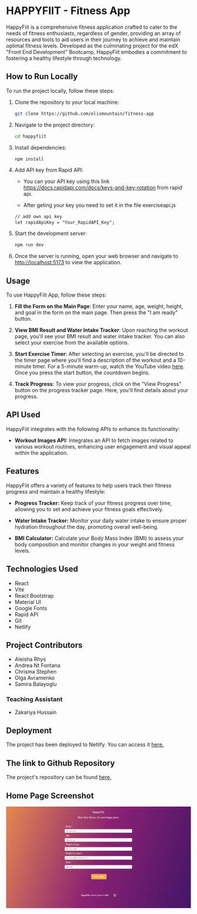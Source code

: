 # HAPPYFIIT - Fitness App

HappyFiit is a comprehensive fitness application crafted to cater to the needs of fitness enthusiasts, regardless of gender, providing an array of resources and tools to aid users in their journey to achieve and maintain optimal fitness levels. Developed as the culminating project for the edX "Front End Development" Bootcamp, HappyFiit embodies a commitment to fostering a healthy lifestyle through technology.

## How to Run Locally

To run the project locally, follow these steps:

1. Clone the repository to your local machine:

   ```bash
   git clone https://github.com/elismountain/fitness-app
   ```

1. Navigate to the project directory:

   ```bash
   cd happyfiit
   ```

1. Install dependencies:

   ```bash
   npm install
   ```

1. Add API key from Rapid API:

   - You can your API key using this link https://docs.rapidapi.com/docs/keys-and-key-rotation from rapid api.

   - After geting your key you need to set it in the file exerciseapi.js

   ```
   // add own api key
   let rapidApiKey = "Your_RapidAPI_Key";
   ```

1. Start the development server:

   ```bash
   npm run dev
   ```

1. Once the server is running, open your web browser and navigate to [http://localhost:5173](http://localhost:5173) to view the application.

## Usage

To use HappyFiit App, follow these steps:

1. **Fill the Form on the Main Page**: Enter your name, age, weight, height, and goal in the form on the main page. Then press the "I am ready" button.

2. **View BMI Result and Water Intake Tracker**: Upon reaching the workout page, you'll see your BMI result and water intake tracker. You can also select your exercise from the available options.

3. **Start Exercise Timer**: After selecting an exercise, you'll be directed to the timer page where you'll find a description of the workout and a 10-minute timer. For a 5-minute warm-up, watch the YouTube video [here](https://www.youtube.com/watch?v=qZkxKTxXY8M). Once you press the start button, the countdown begins.

4. **Track Progress**: To view your progress, click on the "View Progress" button on the progress tracker page. Here, you'll find details about your progress.

## API Used

HappyFiit integrates with the following APIs to enhance its functionality:

- **Workout Images API:** Integrates an API to fetch images related to various workout routines, enhancing user engagement and visual appeal within the application.

## Features

HappyFiit offers a variety of features to help users track their fitness progress and maintain a healthy lifestyle:

- **Progress Tracker:** Keep track of your fitness progress over time, allowing you to set and achieve your fitness goals effectively.

- **Water Intake Tracker:** Monitor your daily water intake to ensure proper hydration throughout the day, promoting overall well-being.

- **BMI Calculator:** Calculate your Body Mass Index (BMI) to assess your body composition and monitor changes in your weight and fitness levels.

## Technologies Used

- React
- Vite
- React Bootstrap
- Material UI
- Google Fonts
- Rapid API
- Git
- Netlify

## Project Contributors

- Aleisha Rhys
- Andrea Nt Fontana
- Chrisma Stephen
- Olga Avramenko
- Samira Balayoglu

### Teaching Assistant

- Zakariya Hussain

## Deployment

The project has been deployed to Netlify. You can access it [here.](https://happyfiit.netlify.app/)

## The link to Github Repository

The project's repository can be found [here.](https://github.com/elismountain/fitness-app)

## Home Page Screenshot

![HappyFiit Main Page](/src/assets/images/screenshot.png)

